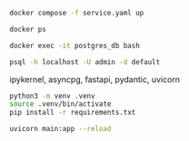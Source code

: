 



```sh
docker compose -f service.yaml up

docker ps

docker exec -it postgres_db bash

psql -h localhost -U admin -d default


```

ipykernel, asyncpg, fastapi, pydantic, uvicorn
```sh
python3 -m venv .venv
source .venv/bin/activate
pip install -r requirements.txt
```

```sh
uvicorn main:app --reload
```